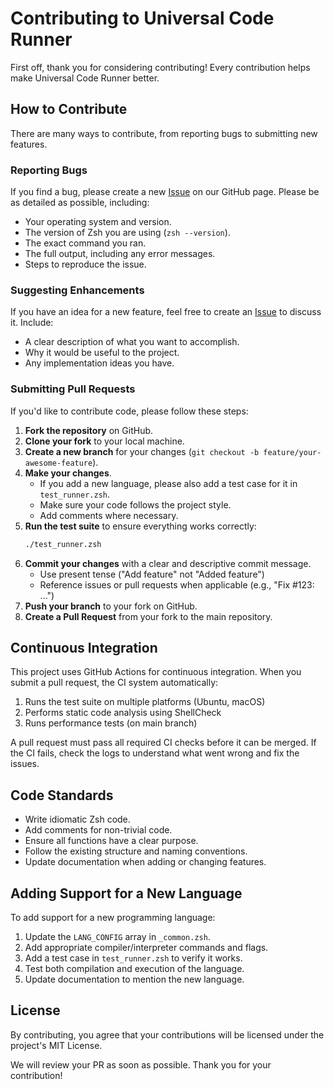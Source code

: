 # Contributing to Universal Code Runner

First off, thank you for considering contributing! Every contribution helps make Universal Code Runner better.

## How to Contribute

There are many ways to contribute, from reporting bugs to submitting new features.

### Reporting Bugs

If you find a bug, please create a new [Issue](https://github.com/ln-one/universal-code-runner/issues) on our GitHub page. Please be as detailed as possible, including:
- Your operating system and version.
- The version of Zsh you are using (`zsh --version`).
- The exact command you ran.
- The full output, including any error messages.
- Steps to reproduce the issue.

### Suggesting Enhancements

If you have an idea for a new feature, feel free to create an [Issue](https://github.com/ln-one/universal-code-runner/issues) to discuss it. Include:
- A clear description of what you want to accomplish.
- Why it would be useful to the project.
- Any implementation ideas you have.

### Submitting Pull Requests

If you'd like to contribute code, please follow these steps:

1. **Fork the repository** on GitHub.
2. **Clone your fork** to your local machine.
3. **Create a new branch** for your changes (`git checkout -b feature/your-awesome-feature`).
4. **Make your changes**. 
   - If you add a new language, please also add a test case for it in `test_runner.zsh`.
   - Make sure your code follows the project style.
   - Add comments where necessary.
5. **Run the test suite** to ensure everything works correctly:
    ```bash
    ./test_runner.zsh
    ```
6. **Commit your changes** with a clear and descriptive commit message.
   - Use present tense ("Add feature" not "Added feature")
   - Reference issues or pull requests when applicable (e.g., "Fix #123: ...")
7. **Push your branch** to your fork on GitHub.
8. **Create a Pull Request** from your fork to the main repository.

## Continuous Integration

This project uses GitHub Actions for continuous integration. When you submit a pull request, the CI system automatically:

1. Runs the test suite on multiple platforms (Ubuntu, macOS)
2. Performs static code analysis using ShellCheck
3. Runs performance tests (on main branch)

A pull request must pass all required CI checks before it can be merged. If the CI fails, check the logs to understand what went wrong and fix the issues.

## Code Standards

- Write idiomatic Zsh code.
- Add comments for non-trivial code.
- Ensure all functions have a clear purpose.
- Follow the existing structure and naming conventions.
- Update documentation when adding or changing features.

## Adding Support for a New Language

To add support for a new programming language:

1. Update the `LANG_CONFIG` array in `_common.zsh`.
2. Add appropriate compiler/interpreter commands and flags.
3. Add a test case in `test_runner.zsh` to verify it works.
4. Test both compilation and execution of the language.
5. Update documentation to mention the new language.

## License

By contributing, you agree that your contributions will be licensed under the project's MIT License.

We will review your PR as soon as possible. Thank you for your contribution! 